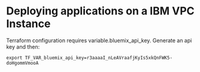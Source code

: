 # Deploying applications on a IBM VPC Instance
Terraform configuration requires variable.bluemix_api_key.
Generate an api key and then:
```
export TF_VAR_bluemix_api_key=r3aaaaI_nLeAVraafjKyIs5xkQnFWK5-doHgommVmooA
```
